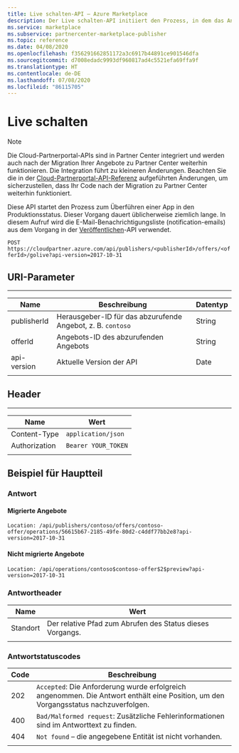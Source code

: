 ```yaml
---
title: Live schalten-API – Azure Marketplace
description: Der Live schalten-API initiiert den Prozess, in dem das Angebot zur Auflistung freigeschaltet (live geschaltet) wird.
ms.service: marketplace
ms.subservice: partnercenter-marketplace-publisher
ms.topic: reference
ms.date: 04/08/2020
ms.openlocfilehash: f356291662851172a3c6917b44891ce901546dfa
ms.sourcegitcommit: d7008edadc9993df960817ad4c5521efa69ffa9f
ms.translationtype: HT
ms.contentlocale: de-DE
ms.lasthandoff: 07/08/2020
ms.locfileid: "86115705"
---
```

# <a name="go-live"></a>Live schalten

> [!NOTE]
> Die Cloud-Partnerportal-APIs sind in Partner Center integriert und werden auch nach der Migration Ihrer Angebote zu Partner Center weiterhin funktionieren. Die Integration führt zu kleineren Änderungen. Beachten Sie die in der [Cloud-Partnerportal-API-Referenz](./cloud-partner-portal-api-overview.md) aufgeführten Änderungen, um sicherzustellen, dass Ihr Code nach der Migration zu Partner Center weiterhin funktioniert.

Diese API startet den Prozess zum Überführen einer App in den Produktionsstatus. Dieser Vorgang dauert üblicherweise ziemlich lange. In diesem Aufruf wird die E-Mail-Benachrichtigungsliste (notification-emails) aus dem Vorgang in der [Veröffentlichen](./cloud-partner-portal-api-publish-offer.md)-API verwendet.

 `POST  https://cloudpartner.azure.com/api/publishers/<publisherId>/offers/<offerId>/golive?api-version=2017-10-31` 

## <a name="uri-parameters"></a>URI-Parameter
--------------

|  **Name**      |   **Beschreibung**                                                           | **Datentyp** |
|  --------      |   ---------------                                                           | ------------- |
| publisherId    | Herausgeber-ID für das abzurufende Angebot, z. B. `contoso`       |  String       |
| offerId        | Angebots-ID des abzurufenden Angebots                                   |  String       |
| api-version    | Aktuelle Version der API                                                   |  Date         |
|  |  |  |

## <a name="header"></a>Header
------

|  **Name**       |     **Wert**       |
|  ---------      |     ----------      |
| Content-Type    | `application/json`  |
| Authorization   | `Bearer YOUR_TOKEN` |
|  |  |

## <a name="body-example"></a>Beispiel für Hauptteil

### <a name="response"></a>Antwort

#### <a name="migrated-offers"></a>Migrierte Angebote

`Location: /api/publishers/contoso/offers/contoso-offer/operations/56615b67-2185-49fe-80d2-c4ddf77bb2e8?api-version=2017-10-31`

#### <a name="non-migrated-offers"></a>Nicht migrierte Angebote

`Location: /api/operations/contoso$contoso-offer$2$preview?api-version=2017-10-31`

### <a name="response-header"></a>Antwortheader

|  **Name**             |      **Wert**                                                            |
|  --------             |      ----------                                                           |
| Standort    |  Der relative Pfad zum Abrufen des Status dieses Vorgangs.            |
|  |  |

### <a name="response-status-codes"></a>Antwortstatuscodes

| **Code** |  **Beschreibung**                                                                        |
| -------- |  ----------------                                                                        |
|  202     | `Accepted`: Die Anforderung wurde erfolgreich angenommen. Die Antwort enthält eine Position, um den Vorgangsstatus nachzuverfolgen. |
|  400     | `Bad/Malformed request`: Zusätzliche Fehlerinformationen sind im Antworttext zu finden. |
|  404     |  `Not found` – die angegebene Entität ist nicht vorhanden.                                       |
|  |  |
